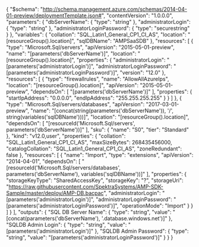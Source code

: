 {
  "$schema": "http://schema.management.azure.com/schemas/2014-04-01-preview/deploymentTemplate.json#",
  "contentVersion": "1.0.0.0",
  "parameters": {
    "dbServerName": {
      "type": "string"
    },
    "administratorLogin": {
      "type": "string"
   },
    "administratorLoginPassword": {
      "type": "securestring"
    }
  },
  "variables": {
    "collation": "SQL_Latin1_General_CP1_CI_AS",
    "location": "[resourceGroup().location]",
    "sqlDBName": "AMPSaaSDB"
  },
  "resources": [
    {
      "type": "Microsoft.Sql/servers",
      "apiVersion": "2015-05-01-preview",
      "name": "[parameters('dbServerName')]",
      "location": "[resourceGroup().location]",
      "properties": {
        "administratorLogin": "[parameters('administratorLogin')]",
        "administratorLoginPassword": "[parameters('administratorLoginPassword')]",
        "version": "12.0"
      },
      "resources": [
        {
          "type": "firewallrules",
          "name": "AllowAllAzureIps",
          "location": "[resourceGroup().location]",
          "apiVersion": "2015-05-01-preview",
          "dependsOn": [
            "[parameters('dbServerName')]"
          ],
          "properties": {
            "startIpAddress": "0.0.0.0",
            "endIpAddress": "255.255.255.255"
          }
        }
      ]
    },
    {
      "type": "Microsoft.Sql/servers/databases",
      "apiVersion": "2017-03-01-preview",
      "name": "[concat(string(parameters('dbServerName')), '/', string(variables('sqlDBName')))]",
      "location": "[resourceGroup().location]",
      "dependsOn": [
        "[resourceId('Microsoft.Sql/servers', parameters('dbServerName'))]"
      ],
      "sku": {
        "name": "S0",
        "tier": "Standard"
      },
      "kind": "v12.0,user",
      "properties": {
        "collation": "SQL_Latin1_General_CP1_CI_AS",
        "maxSizeBytes": 268435456000,
        "catalogCollation": "SQL_Latin1_General_CP1_CI_AS",
        "zoneRedundant": false
      },
      "resources": [
        {
          "name": "Import",
          "type": "extensions",
          "apiVersion": "2014-04-01",
          "dependsOn": [
            "[resourceId('Microsoft.Sql/servers/databases', parameters('dbServerName'), variables('sqlDBName'))]"
          ],
          "properties": {
            "storageKeyType": "SharedAccessKey",
            "storageKey": "?",
            "storageUri": "https://raw.githubusercontent.com/SpektraSystems/AMP-SDK-Sample/master/deploy/AMP-DB.bacpac",
            "administratorLogin": "[parameters('administratorLogin')]",
            "administratorLoginPassword": "[parameters('administratorLoginPassword')]",
            "operationMode": "Import"
          }
        }
      ]
    }
  ],
  "outputs": {
    "SQL DB Server Name": {
      "type": "string",
      "value": "[concat(parameters('dbServerName'), '.database.windows.net')]"
    },
    "SQLDB Admin Login": {
      "type": "string",
      "value": "[parameters('administratorLogin')]"
    },
    "SQLDB Admin Password": {
      "type": "string",
      "value": "[parameters('administratorLoginPassword')]"
    }
  }
}
